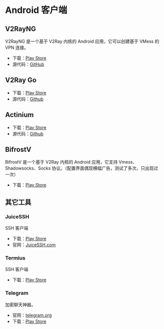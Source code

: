 # Android 客户端

## V2RayNG

V2RayNG 是一个基于 V2Ray 内核的 Android 应用，它可以创建基于 VMess 的 VPN 连接。

* 下载：[Play Store](https://play.google.com/store/apps/details?id=com.v2ray.ang)
* 源代码：[GitHub](https://github.com/2dust/v2rayNG)

## V2Ray Go

* 下载：[Play Store](https://play.google.com/store/apps/details?id=org.kkdev.v2raygo)
* 源代码：[Github](https://github.com/xiaokangwang/V2RayGO)

## Actinium

* 下载：[Play Store](https://play.google.com/store/apps/details?id=com.v2ray.actinium)
* 源代码：[Github](https://github.com/V2Ray-Android/Actinium)

## BifrostV

BifrostV 是一个基于 V2Ray 内核的 Android 应用，它支持 Vmess、Shadowsocks、Socks 协议。（配置界面偶现横幅广告，测试了多次，只出现过一次）

* 下载：[Play Store](https://play.google.com/store/apps/details?id=com.github.dawndiy.bifrostv)

## 其它工具

### JuiceSSH

SSH 客户端

* 下载：[Play Store](https://play.google.com/store/apps/details?id=com.sonelli.juicessh)
* 官网：[JuiceSSH.com](https://juicessh.com/)

### Termius

SSH 客户端

* 下载：[Play Store](https://play.google.com/store/apps/details?id=com.server.auditor.ssh.client)

### Telegram

加密聊天神器。

* 官网：[telegram.org](https://telegram.org/)
* 下载：[Play Store](https://play.google.com/store/apps/details?id=org.telegram.messenger)
